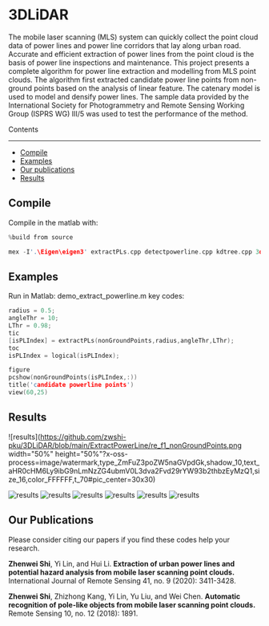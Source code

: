 # 3DLiDAR
The mobile laser scanning (MLS) system can quickly collect the point cloud data of power lines and power line corridors that lay along urban road. Accurate and efficient extraction of power lines from the point cloud is the basis of power line inspections and maintenance. This project presents a complete algorithm for power line extraction and modelling from MLS point clouds. The algorithm first extracted candidate power line points from non-ground points based on the analysis of linear feature. The catenary model is used to model and densify power lines. The sample data provided by the International Society for Photogrammetry and Remote Sensing Working Group (ISPRS WG) III/5 was used to test the performance of the method.

Contents
****

-   [Compile](#Compile)
-   [Examples](#Examples)
-   [Our publications](#our-publications)
-   [Results](#Results)

Compile
--------------
Compile in the matlab with:
```cpp
%build from source

mex -I'.\Eigen\eigen3' extractPLs.cpp detectpowerline.cpp kdtree.cpp 3dKDtree.cpp eigenmatrix.cpp
```
Examples
--------------
Run in Matlab: demo_extract_powerline.m
key codes:
```cpp
radius = 0.5;
angleThr = 10;
LThr = 0.98;
tic
[isPLIndex] = extractPLs(nonGroundPoints,radius,angleThr,LThr);
toc
isPLIndex = logical(isPLIndex);

figure
pcshow(nonGroundPoints(isPLIndex,:))
title('candidate powerline points')
view(60,25)
```

Results
--------------

![results](https://github.com/zwshi-pku/3DLiDAR/blob/main/ExtractPowerLine/re_f1_nonGroundPoints.png width="50%" height="50%"?x-oss-process=image/watermark,type_ZmFuZ3poZW5naGVpdGk,shadow_10,text_aHR0cHM6Ly9ibG9nLmNzZG4ubmV0L3dva2Fvd29rYW93b2thbzEyMzQ1,size_16,color_FFFFFF,t_70#pic_center=30x30)

![results](https://github.com/zwshi-pku/3DLiDAR/blob/main/ExtractPowerLine/re_f2_candidate%20powerline%20points.png?x-oss-process=image/watermark,type_ZmFuZ3poZW5naGVpdGk,shadow_10,text_aHR0cHM6Ly9ibG9nLmNzZG4ubmV0L3dva2Fvd29rYW93b2thbzEyMzQ1,size_16,color_FFFFFF,t_70#pic_center)
![results](https://github.com/zwshi-pku/3DLiDAR/blob/main/ExtractPowerLine/re_f3_candidate%20powerline%20points%20clusters.png?x-oss-process=image/watermark,type_ZmFuZ3poZW5naGVpdGk,shadow_10,text_aHR0cHM6Ly9ibG9nLmNzZG4ubmV0L3dva2Fvd29rYW93b2thbzEyMzQ1,size_16,color_FFFFFF,t_70#pic_center)
![results](https://github.com/zwshi-pku/3DLiDAR/blob/main/ExtractPowerLine/re_f4_powerline%20points%20clusters.png?x-oss-process=image/watermark,type_ZmFuZ3poZW5naGVpdGk,shadow_10,text_aHR0cHM6Ly9ibG9nLmNzZG4ubmV0L3dva2Fvd29rYW93b2thbzEyMzQ1,size_16,color_FFFFFF,t_70#pic_center)
![results](https://github.com/zwshi-pku/3DLiDAR/blob/main/ExtractPowerLine/re_f5_colorization%20clusters.png?x-oss-process=image/watermark,type_ZmFuZ3poZW5naGVpdGk,shadow_10,text_aHR0cHM6Ly9ibG9nLmNzZG4ubmV0L3dva2Fvd29rYW93b2thbzEyMzQ1,size_16,color_FFFFFF,t_70#pic_center)
![results](https://github.com/zwshi-pku/3DLiDAR/blob/main/ExtractPowerLine/re_f6_powerLines%20clusters.png?x-oss-process=image/watermark,type_ZmFuZ3poZW5naGVpdGk,shadow_10,text_aHR0cHM6Ly9ibG9nLmNzZG4ubmV0L3dva2Fvd29rYW93b2thbzEyMzQ1,size_16,color_FFFFFF,t_70#pic_center)
![results](https://github.com/zwshi-pku/3DLiDAR/blob/main/ExtractPowerLine/re_f7_Power%20line%20model.png?x-oss-process=image/watermark,type_ZmFuZ3poZW5naGVpdGk,shadow_10,text_aHR0cHM6Ly9ibG9nLmNzZG4ubmV0L3dva2Fvd29rYW93b2thbzEyMzQ1,size_16,color_FFFFFF,t_70#pic_center)

Our Publications
--------------

Please consider citing our papers if you find these codes help your research.

**Zhenwei Shi**, Yi Lin, and Hui Li. **Extraction of urban power lines and potential hazard analysis from mobile laser scanning point clouds.** International Journal of Remote Sensing 41, no. 9 (2020): 3411-3428.

**Zhenwei Shi**, Zhizhong Kang, Yi Lin, Yu Liu, and Wei Chen. **Automatic recognition of pole-like objects from mobile laser scanning point clouds.** Remote Sensing 10, no. 12 (2018): 1891.



